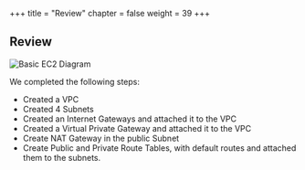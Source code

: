 +++
title = "Review"
chapter = false
weight = 39
+++

## Review
![Basic EC2 Diagram](/images/vpc_intro_complete_diagram.png)

We completed the following steps:
   - Created a VPC
   - Created 4 Subnets
   - Created an Internet Gateways and attached it to the VPC
   - Created a Virtual Private Gateway and attached it to the VPC
   - Create NAT Gateway in the public Subnet
   - Create Public and Private Route Tables, with default routes and attached them to the subnets.



